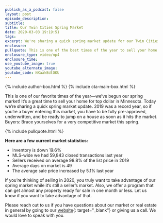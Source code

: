 ```yaml
---
publish_as_a_podcast: false
layout: post
episode_description:
subtitle:
title: Our Twin Cities Spring Market
date: 2020-03-03 19:19:51
tags:
excerpt: We're sharing a quick spring market update for our Twin Cities.
enclosure:
pullquote: This is one of the best times of the year to sell your home
enclosure_type: video/mp4
enclosure_time:
use_youtube_image: true
youtube_alternate_image:
youtube_code: NXaakBdtOKU
---
```


{% include author-box.html %}
{% include cta-main-box.html %}

This is one of our favorite times of the year—we’ve begun our spring market\! It’s a great time to sell your home for top dollar in Minnesota. Today we’re sharing a quick spring market update. 2019 was a record year, so if you’re a buyer entering this market, you have to be fully pre-approved, underwritten, and be ready to jump on a house as soon as it hits the market. Buyers: Brace yourselves for a very competitive market this spring.

{% include pullquote.html %}

**Here are a few current market statistics:**

* Inventory is down 19.6%
* MLS-wide we had 59,843 closed transactions last year&nbsp;
* Sellers received on average 98.8% of the list price in 2019
* Average days on market is 49
* The average sale price increased by 5.1% last year

If you’re thinking of selling in 2020, you truly want to take advantage of our spring market while it’s still a seller’s market. Also, we offer a program that can get almost any property ready for sale in one month or less. Let us know if you want to take advantage of that.&nbsp;

Please reach out to us if you have questions about our market or real estate in general by going to our [website](https://johnschustergroup.com/){: target="_blank"} or giving us a call. We would love to speak with you.